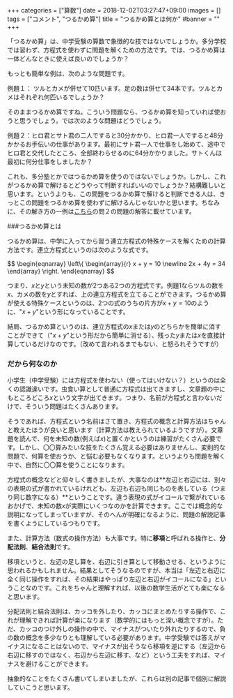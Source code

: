 +++
categories = ["算数"]
date = 2018-12-02T03:27:47+09:00
images = []
tags = ["コメント", "つるかめ算"]
title = "つるかめ算とは何か"
#banner = ""
+++

「つるかめ算」は、中学受験の算数で象徴的な技ではないでしょうか。多分学校では習わず、方程式を使わずに問題を解くための方法です。では、つるかめ算は一体どんなときに使えば良いのでしょうか？

<!--more-->

もっとも簡単な例は、次のような問題です。

例題１： ツルとカメが併せて10匹います。足の数は併せて34本です。ツルとカメはそれぞれ何匹いるでしょうか？

そのままつるかめ算ですね。こういう問題なら、つるかめ算を知っていれば使おうと思うでしょう。では次のような問題はどうでしょう。

例題２：ヒロ君とサト君の二人ですると30分かかり、ヒロ君一人ですると48分かかるお手伝いの仕事があります。最初にサト君一人で仕事をし始めて、途中でヒロ君と交代したところ、全部終わらせるのに64分かかりました。サトくんは最初に何分仕事をしましたか？

これも、多分塾とかではつるかめ算を使うのではないでしょうか。しかし、これがつるかめ算で解けるとどうやって判断すればいいのでしょうか？結構難しいと思います。というよりも、この問題をつるかめ算で解けると判断できる人は、きっとこの問題をつるかめ算を使わずに解けるんじゃないかと思います。ちなみに、その解き方の一例は[こちら](https://study-blog.tokyo/2018/11/24/仕事算の問題その３/)の問２の問題の解答に載せています。

###つるかめ算とは

つるかめ算は、中学に入ってから習う連立方程式の特殊ケースを解くための計算方法です。連立方程式というのは次のような式です。

$$
\begin{eqnarray}
  \left\\{
    \begin{array}{r}
      x + y = 10 \newline
      2x + 4y = 34
    \end{array}
  \right.
\end{eqnarray}
$$

つまり、$x$と$y$という未知の数が2つある2つの方程式です。例題1ならツルの数を$x$、カメの数を$y$とすれば、上の連立方程式を立てることができます。つるかめ算が使える特殊ケースというのは、2つの式のうちの片方が$x+y=10$のように、"$x+y$"という形になっていることです。

結局、つるかめ算というのは、連立方程式の$x$または$y$のどちらかを簡単に消すことができて（"$x+y$"という形だから簡単に消せる）、残った$y$または$x$を直接計算しているだけなのです。（改めて言われるまでもない、と怒られそうですが）

### だから何なのか

小学生（中学受験）には方程式を使わない（使ってはいけない？）というのは全くの認識違いです。虫食い算として普通に方程式は出てきますし、文章題の中にもところどころ$x$という文字が出てきます。つまり、名前が方程式と言わないだけで、そういう問題はたくさんあります。

そうであれば、方程式という名前はさて置き、方程式の概念と計算方法はちゃんと教えたほうが良いと思います（計算方法は教えられているようですが）。文章題を読んで、何を未知の数(例えば$x$)と置くかというのは練習がたくさん必要です。しかし、〇〇算みたいな技をたくさん覚える必要はありませんし、変則的な問題で、何算を使おうか、と悩む必要もなくなります。というよりも問題を解く中で、自然に〇〇算を使うことになります。

方程式の概念などと仰々しく書きましたが、大事なのは**左辺と右辺には、別々の表現の式が書かれているけれども、左辺も右辺も同じものを表している（つまり同じ数字になる）**ということです。違う表現の式がイコールで繋がれているおかげで、未知の数$x$が実際にいくつなのかを計算できます。ここでは概念的な説明になってしまっていますが、そのへんが明確になるように、問題の解説記事を書くようにしているつもりです。

また、計算方法（数式の操作方法）も大事です。特に**移項**と呼ばれる操作と、**分配法則**、**結合法則**です。

移項というと、左辺の足し算を、右辺に引き算として移動させる、というように思われるかもしれません。結果としてそうなるのですが、本当は「左辺と右辺に全く同じ操作をすれば、その結果はやっぱり左辺と右辺がイコールになる」ということなのです。これをちゃんと理解すれば、以後の数学生活がとても楽になると思います。

分配法則と結合法則は、カッコを外したり、カッコにまとめたりする操作で、これが理解できれば計算が楽になります（数学的にはもっと深い概念ですが）。ただ、カッコのつけ外しの操作の中で、マイナスがついたり外れたりするので、負の数の概念を多少なりとも理解している必要があります。中学受験では答えがマイナスになることはないので、マイナスが出そうなら移項を逆にする（左辺から右辺に移すのではなく、右辺から左辺に移す、など）という工夫をすれば、マイナスを避けることができます。

抽象的なことをたくさん書いてしまいましたが、これらは別の記事で個別に解説していこうと思います。

